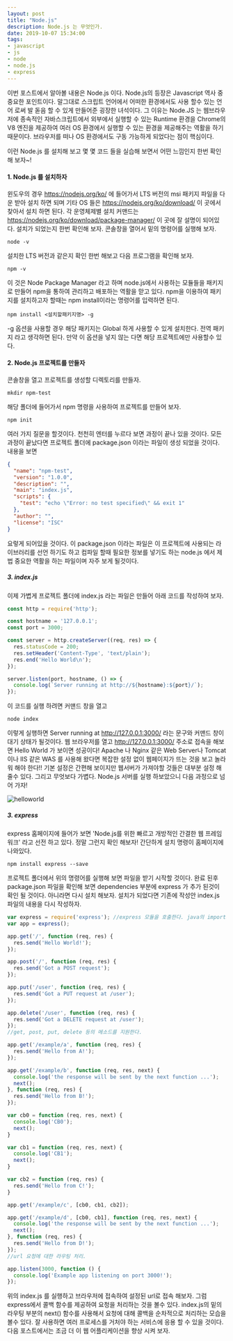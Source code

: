 ```yaml
---
layout: post
title: "Node.js"
description: Node.js 는 무엇인가.
date: 2019-10-07 15:34:00
tags:
- javascript
- js
- node
- node.js
- express
---
```

이번 포스트에서 알아볼 내용은 Node.js 이다. Node.js의 등장은 Javascript 역사 중 중요한 포인트이다. 말그대로 스크립트 언어에서 어떠한 환경에서도 사용 할수 있는 언어 로써 발 돋음 할 수 있게 만들어준 굉장한 녀석이다. 그 이유는 Node.JS 는 웹브라우저에 종속적인 자바스크립트에서 외부에서 실행할 수 있는 Runtime 환경을 Chrome의 V8 엔진을 제공하여 여러 OS 환경에서 실행할 수 있는 환경을 제공해주는 역활을 하기 때문이다. 브라우저를 떠나 OS 환경에서도 구동 가능하게 되었다는 점이 핵심이다.

이런 Node.js 를 설치해 보고 몇 몇 코드 들을 실습해 보면서 어떤 느낌인지 한번 확인해 보자~!

#### 1. Node.js 를 설치하자
윈도우의 경우 https://nodejs.org/ko/ 에 들어가서 LTS 버전의 msi 패키지 파일을 다운 받아 설치 하면 되며 기타 OS 들은 https://nodejs.org/ko/download/ 이 곳에서 찾아서 설치 하면 된다. 각 운영체제별 설치 커맨드는 https://nodejs.org/ko/download/package-manager/ 이 곳에 잘 설명이 되어있다.
설치가 되었는지 한번 확인해 보자. 콘솔창을 열어서 밑의 명령어를 실행해 보자.
```console
node -v
```
설치한 LTS 버전과 같은지 확인 한번 해보고 다음 프로그램을 확인해 보자.
```console
npm -v
```
이 것은 Node Package Manager 라고 하며 node.js에서 사용하는 모듈들을 패키지로 만들어 npm을 통하여 관리하고 배포하는 역활을 맏고 있다. npm을 이용하여 패키지를 설치하고자 할때는 npm install이라는 명령어를 입력하면 된다.
```console
npm install <설치할패키지명> -g
```
-g 옵션을 사용할 경우 해당 패키지는 Global 하게 사용할 수 있게 설치한다. 전역 패키지 라고 생각하면 된다. 만약 이 옵션을 넣지 않는 다면 해당 프로젝트에만 사용할수 있다. 

#### 2. Node.js 프로젝트를 만들자
콘솔창을 열고 프로젝트를 생성할 디렉토리를 만들자.
```console
mkdir npm-test
```
해당 폴더에 들어가서 npm 명령을 사용하여 프로젝트를 만들어 보자.
```console
npm init
```
여러 가지 질문을 할것이다. 천천히 엔터를 누르다 보면 과정이 끝나 있을 것이다. 모든 과정이 끝났다면 프로젝트 폴더에 package.json 이라는 파일이 생성 되었을 것이다. 내용을 보면
```json
{
  "name": "npm-test",
  "version": "1.0.0",
  "description": "",
  "main": "index.js",
  "scripts": {
    "test": "echo \"Error: no test specified\" && exit 1"
  },
  "author": "",
  "license": "ISC"
}
```
요렇게 되어있을 것이다. 이 package.json 이라는 파일은 이 프로젝트에 사용되는 라이브러리를 선언 하기도 하고 컴파일 할때 필요한 정보를 넣기도 하는 node.js 에서 제법 중요한 역활을 하는 파일이며 자주 보게 될것이다.

##### 3. index.js

이제 가볍게 프로젝트 폴더에 index.js 라는 파일은 만들어 아래 코드를 작성하여 보자.

```javascript
const http = require('http');

const hostname = '127.0.0.1';
const port = 3000;

const server = http.createServer((req, res) => {
  res.statusCode = 200;
  res.setHeader('Content-Type', 'text/plain');
  res.end('Hello World\n');
});

server.listen(port, hostname, () => {
  console.log(`Server running at http://${hostname}:${port}/`);
});
```
이 코드를 실행 하려면 커맨드 창을 열고
```console
node index
```

이렇게 실행하면 Server running at http://127.0.0.1:3000/ 라는 문구와 커맨드 창이 대기 상태가 될것이다. 웹 브라우저를 열고 http://127.0.0.1:3000/ 주소로 접속을 해보면
Hello World 가 보이면 성공이다! Apache 나 Nginx 같은 Web Server나 Tomcat 이나 IIS 같은 WAS 를 사용해 왔다면 복잡한 설정 없이 웹페이지가 뜨는 것을 보고 놀라워 해야 한다!! 기본 설정은 간편해 보이지만 웹서버가 가져야할 것들은 대부분 설정 해 줄수 있다. 그리고 무엇보다 가볍다. Node.js 서버를 실행 하보았으니 다음 과정으로 넘어 가자!

![helloworld](https://user-images.githubusercontent.com/9576729/66278539-0de86680-e8e5-11e9-9137-fd7d4e24b577.PNG)

##### 3. express
express 홈페이지에 들어가 보면 'Node.js를 위한 빠르고 개방적인 간결한 웹 프레임워크' 라고 선전 하고 있다. 정말 그런지 확인 해보자! 간단하게 설치 명령이 홈페이지에 나와있다.
```console
npm install express --save
```
프로젝트 폴더에서 위의 명령어를 실행해 보면 파일을 받기 시작할 것이다. 완료 된후 package.json 파일을 확인해 보면 dependencies 부분에 express 가 추가 된것이 확인 될 것이다. 아니라면 다시 설치 해보자. 설치가 되었다면 기존에 작성안 index.js 파일의 내용을 다시 작성하자.

```javascript
var express = require('express'); //express 모듈을 호출한다. java의 import와 유사하다.
var app = express();

app.get('/', function (req, res) {
  res.send('Hello World!');
});

app.post('/', function (req, res) {
  res.send('Got a POST request');
});

app.put('/user', function (req, res) {
  res.send('Got a PUT request at /user');
});

app.delete('/user', function (req, res) {
  res.send('Got a DELETE request at /user');
});
//get, post, put, delete 등의 메소드를 지원한다.

app.get('/example/a', function (req, res) {
  res.send('Hello from A!');
});

app.get('/example/b', function (req, res, next) {
  console.log('the response will be sent by the next function ...');
  next();
}, function (req, res) {
  res.send('Hello from B!');
});

var cb0 = function (req, res, next) {
  console.log('CB0');
  next();
}

var cb1 = function (req, res, next) {
  console.log('CB1');
  next();
}

var cb2 = function (req, res) {
  res.send('Hello from C!');
}

app.get('/example/c', [cb0, cb1, cb2]);

app.get('/example/d', [cb0, cb1], function (req, res, next) {
  console.log('the response will be sent by the next function ...');
  next();
}, function (req, res) {
  res.send('Hello from D!');
});
//url 요청에 대한 라우팅 처리.

app.listen(3000, function () {
  console.log('Example app listening on port 3000!');
});
```
위의 index.js 를 실행하고 브라우저에 접속하여 설정된 url로 접속 해보자. 그럼 express에서 콜백 함수를 제공하여 요청을 처리하는 것을 볼수 있다. index.js의 밑의 라우팅 부분의 next() 함수를 사용해서 요청에 대해 콜백을 순차적으로 처리하는 모습을 볼수 있다. 잘 사용하면 여러 프로세스를 거처야 하는 서비스에 응용 할 수 있을 것이다. 다음 포스트에서는 조금 더 이 웹 어플리케이션을 향상 시켜 보자.
